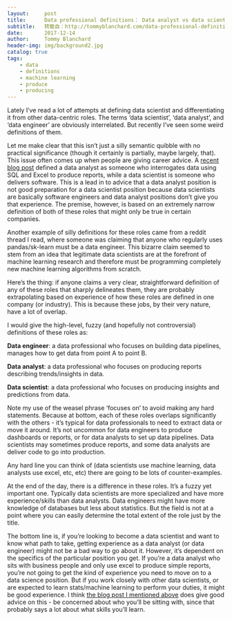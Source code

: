 ```yaml
---
layout:     post
title:      Data professional definitions： Data analyst vs data scientist vs data engineer
subtitle:   转载自：http://tommyblanchard.com/data-professional-definitions-data-analyst-vs-data-scientist-vs-data-engineer
date:       2017-12-14
author:     Tommy Blanchard
header-img: img/background2.jpg
catalog: true
tags:
    - data
    - definitions
    - machine learning
    - produce
    - producing
---
```


Lately I’ve read a lot of attempts at defining data scientist and differentiating it from other data-centric roles. The terms ‘data scientist’, ‘data analyst’, and ‘data engineer’ are obviously interrelated. But recently I’ve seen some weird definitions of them.

Let me make clear that this isn’t just a silly semantic quibble with no practical significance (though it certainly is partially, maybe largely, that). This issue often comes up when people are giving career advice. A [recent blog post](http://nadbordrozd.github.io/blog/2017/12/10/what-they-dont-tell-you-about-data-science-2-data-analyst-roles-are-poison) defined a data analyst as someone who interrogates data using SQL and Excel to produce reports, while a data scientist is someone who delivers software. This is a lead in to advice that a data analyst position is not good preparation for a data scientist position because data scientists are basically software engineers and data analyst positions don’t give you that experience. The premise, however, is based on an extremely narrow definition of both of these roles that might only be true in certain companies.

Another example of silly definitions for these roles came from a reddit thread I read, where someone was claiming that anyone who regularly uses pandas/sk-learn must be a data engineer. This bizarre claim seemed to stem from an idea that legitimate data scientists are at the forefront of machine learning research and therefore must be programming completely new machine learning algorithms from scratch.

Here’s the thing: if anyone claims a very clear, straightforward definition of any of these roles that sharply delineates them, they are probably extrapolating based on experience of how these roles are defined in one company (or industry). This is because these jobs, by their very nature, have a lot of overlap.

I would give the high-level, fuzzy (and hopefully not controversial) definitions of these roles as:

**Data engineer**: a data professional who focuses on building data pipelines, manages how to get data from point A to point B.

**Data analyst**: a data professional who focuses on producing reports describing trends/insights in data.

**Data scientist**: a data professional who focuses on producing insights and predictions from data.

Note my use of the weasel phrase ‘focuses on’ to avoid making any hard statements. Because at bottom, each of these roles overlaps significantly with the others - it’s typical for data professionals to need to extract data or move it around. It’s not uncommon for data engineers to produce dashboards or reports, or for data analysts to set up data pipelines. Data scientists may sometimes produce reports, and some data analysts are deliver code to go into production.

Any hard line you can think of (data scientists use machine learning, data analysts use excel, etc, etc) there are going to be lots of counter-examples.

At the end of the day, there is a difference in these roles. It’s a fuzzy yet important one. Typically data scientists are more specialized and have more experience/skills than data analysts. Data engineers might have more knowledge of databases but less about statistics. But the field is not at a point where you can easily determine the total extent of the role just by the title.

The bottom line is, if you’re looking to become a data scientist and want to know what path to take, getting experience as a data analyst (or data engineer) might not be a bad way to go about it. However, it’s dependent on the specifics of the particular position you get. If you’re a data analyst who sits with business people and only use excel to produce simple reports, you’re not going to get the kind of experience you need to move on to a data science position. But if you work closely with other data scientists, or are expected to learn stats/machine learning to perform your duties, it might be good experience. I think [the blog post I mentioned above](http://nadbordrozd.github.io/blog/2017/12/10/what-they-dont-tell-you-about-data-science-2-data-analyst-roles-are-poison) does give good advice on this - be concerned about who you’ll be sitting with, since that probably says a lot about what skills you’ll learn.
